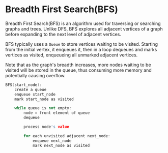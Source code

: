 # Breadth First Search(BFS)

Breadth First Search(BFS) is an algorithm used for traversing or searching graphs and trees. Unlike DFS, BFS explores all adjacent vertices of a graph before expanding to the next level of adjacent vertices.

BFS typically uses a `Queue` to store vertices waiting to be visited. Starting from the initial vertex, it enqueues it, then in a loop dequeues and marks vertices as visited, enqueueing all unmarked adjacent vertices.

Note that as the graph's breadth increases, more nodes waiting to be visited will be stored in the queue, thus consuming more memory and potentially causing overflow.

``` cpp
BFS(start_node):
    create a queue
    enqueue start_node
    mark start_node as visited

    while queue is not empty:
        node = front element of queue
        dequeue

        process node's value

        for each unvisited adjacent next_node:
            enqueue next_node
            mark next_node as visited

```
